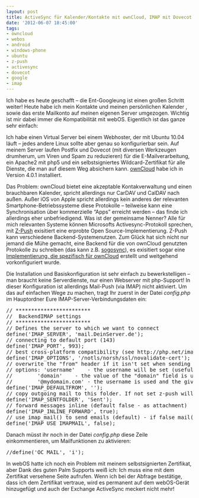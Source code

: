 ```yaml
---
layout: post
title: ActiveSync für Kalender/Kontakte mit ownCloud, IMAP mit Dovecot
date: '2012-06-07 18:45:00'
tags:
- owncloud
- webos
- android
- windows-phone
- ubuntu
- z-push
- activesync
- dovecot
- google
- imap
---
```


Ich habe es heute geschafft &#8211; die Ent-Googleung ist einen großen Schritt weiter! Heute habe ich mein Kontakte und meinen persönlichen Kalender , sowie das erste Mailkonto auf meinen eigenen Server umgezogen. Wichtig ist mir dabei immer die Kompatibilität mit webOS. Eigentlich ist das ganze sehr einfach:

Ich habe einen Virtual Server bei einem Webhoster, der mit Ubuntu 10.04 läuft &#8211; jedes andere Linux sollte aber genau so konfigurierbar sein. Auf meinem Server laufen Postfix und Dovecot (mit diversen Werkzeugen drumherum, um Viren und Spam zu reduzieren) für die E-Mailverarbeitung, ein Apache2 mit php5 und ein selbstsigniertes Wildcard-Zertifikat für alle Dienste, die man auf diesem Weg absichern kann. <a href="http://www.owncloud.org" target="_blank">ownCloud</a> habe ich in Version 4.0.1 installiert.

Das Problem: ownCloud bietet eine akzeptable Kontakverwaltung und einen brauchbaren Kalender, spricht allerdings nur CarDAV und CalDAV nach außen. Außer iOS von Apple spricht allerdings kein anderes der relevanten Smartphone-Betriebssysteme diese Protokolle &#8211; teilweise kann eine Synchronisation über kommerzielle &#8220;Apps&#8221; erreicht werden &#8211; das finde ich allerdings eher unbefriedigend. Was ist der gemeinsame Nenner? Alle für mich relevanten Systeme können Microsofts Activesync-Protokoll sprechen, mit <a href="http://z-push.sourceforge.net/soswp/" target="_blank">Z-Push</a> exisitiert eine erprobte Open Source-Implementierung. Z-Push kann verschiedene Backend-Systemenutzen. Zum Glück hat sich nicht nur jemand die Mühe gemacht, eine Backend für die von ownCloud genutzten Protokolle zu schreiben (das kann z.B. <a href="https://github.com/xbgmsharp/sogosync" target="_blank">sogosync</a>), es exisitiert sogar eine <a href="https://github.com/gza/oczpush" target="_blank">Implementierung, die spezifisch für ownCloud</a> erstellt und weitgehend vorkonfiguriert wurde.

Die Installation und Basiskonfiguration ist sehr einfach zu bewerkstelligen &#8211; man braucht keine Serverdienste, nur einen Webserver mit php-Support!
In dieser Konfiguration ist allerdings Mail-Push (via IMAP) nicht aktiviert. Um das auf einfachen Wege zu machen, tragt Ihr zuerst in der Datei _config.php_ im Hauptordner Eure IMAP-Server-Verbindungsdaten ein:

<pre class="brush: php; title: ; notranslate" title="">
// ************************
//  BackendIMAP settings
// ************************
// Defines the server to which we want to connect
define('IMAP_SERVER', 'mail.DeinServer.de');
// connecting to default port (143)
define('IMAP_PORT', 993);
// best cross-platform compatibility (see http://php.net/imap_ope$
define('IMAP_OPTIONS', '/notls/norsh/ssl/novalidate-cert');
// overwrite the &quot;from&quot; header if it isn't set when sending emails
// options: 'username'    - the username will be set (usefull if $
//        'domain'    - the value of the &quot;domain&quot; field is used
//        '@mydomain.com' - the username is used and the given st$
define('IMAP_DEFAULTFROM', '');
// copy outgoing mail to this folder. If not set z-push will try $
define('IMAP_SENTFOLDER', 'Sent');
// forward messages inline (default false - as attachment)
define('IMAP_INLINE_FORWARD', true);
// use imap_mail() to send emails (default) - if false mail() is $
define('IMAP_USE_IMAPMAIL', false);
</pre>

Danach müsst ihr noch in der Datei _config.php_ diese Zeile einkommentieren, um Mailfunktionen zu aktivieren:
<pre class="brush: php; title: ; notranslate" title="">
//define('OC_MAIL', 'i');
</pre>

In webOS hatte ich noch ein Problem mit meinem selbstsignierten Zertifikat, aber Dank des guten Palm Supports weiß ich: Ich muss eine mit dem Zertifikat versehene Seite aufrufen. Wenn ich bei der Abfrage bestätige, dass ich dem Zertifikat vertraue, wird es permanent auf dem webOS-Gerät hinzugefügt und auch der Exchange ActiveSync meckert nicht mehr!